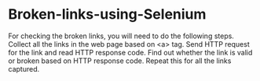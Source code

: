 # Broken-links-using-Selenium
For checking the broken links, you will need to do the following steps.  Collect all the links in the web page based on &lt;a> tag. Send HTTP request for the link and read HTTP response code. Find out whether the link is valid or broken based on HTTP response code. Repeat this for all the links captured.
